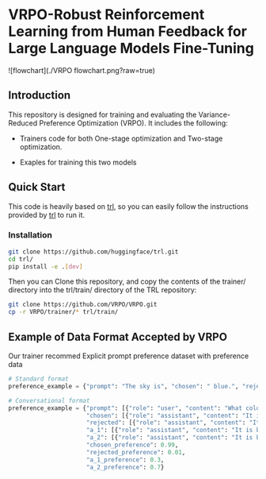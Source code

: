 # VRPO-Robust Reinforcement Learning from Human Feedback for Large Language Models Fine-Tuning

![flowchart](./VRPO flowchart.png?raw=true)


## Introduction


This repository is designed for training and evaluating the Variance-Reduced Preference Optimization (VRPO). It includes the following:

* Trainers code for both One-stage optimization and Two-stage optimization.

* Exaples for training this two models



## Quick Start
This code is heavily based on [trl](https://github.com/huggingface/trl), so you can easily follow the instructions provided by [trl](https://github.com/huggingface/trl) to run it.

### Installation

```bash
git clone https://github.com/huggingface/trl.git
cd trl/
pip install -e .[dev]
```
Then you can Clone this repository, and copy the contents of the trainer/ directory into the trl/train/ directory of the TRL repository:
```bash
git clone https://github.com/VRPO/VRPO.git
cp -r VRPO/trainer/* trl/train/
```

## Example of Data Format Accepted by VRPO
Our trainer recommed Explicit prompt preference dataset with preference data
```python
# Standard format
preference_example = {"prompt": "The sky is", "chosen": " blue.", "rejected": " green.","a_1": "blue when it’s sunny.", "a_2": "blue at daytime, orange in late afternoon and black at night.","chosen_preference": 0.99, "rejected_preference": 0.01,"a_1_preference": 0.3, "a_2_preference": 0.7}

# Conversational format
preference_example = {"prompt": [{"role": "user", "content": "What color is the sky?"}],
                      "chosen": [{"role": "assistant", "content": "It is blue."}],
                      "rejected": [{"role": "assistant", "content": "It is green."}]
                      "a_1": [{"role": "assistant", "content": "It is blue when it’s sunny."}],
                      "a_2": [{"role": "assistant", "content": "It is blue at daytime,orange in late afternoon and black at night."}],
                      "chosen_preference": 0.99,
                      "rejected_preference": 0.01,
                      "a_1_preference": 0.3,
                      "a_2_preference": 0.7}

```

